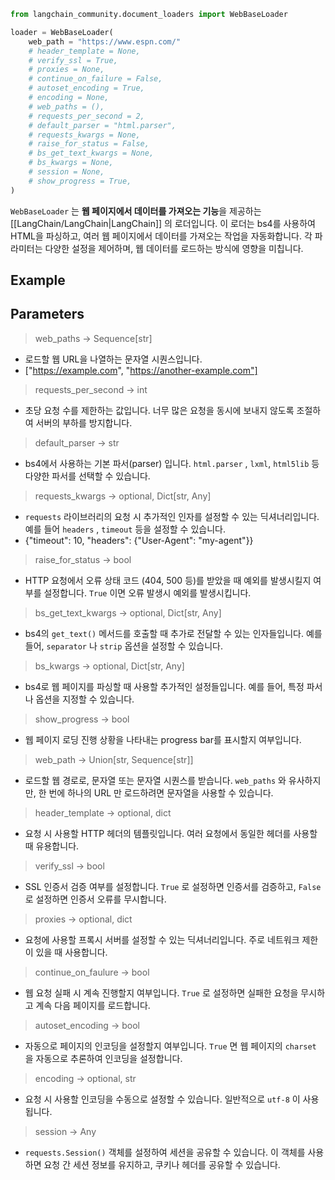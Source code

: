 
```python
from langchain_community.document_loaders import WebBaseLoader

loader = WebBaseLoader(
    web_path = "https://www.espn.com/"
    # header_template = None,
    # verify_ssl = True,
    # proxies = None,
    # continue_on_failure = False,
    # autoset_encoding = True,
    # encoding = None,
    # web_paths = (),
    # requests_per_second = 2,
    # default_parser = "html.parser",
    # requests_kwargs = None,
    # raise_for_status = False,
    # bs_get_text_kwargs = None,
    # bs_kwargs = None,
    # session = None,
    # show_progress = True,
)
```

`WebBaseLoader` 는 **웹 페이지에서 데이터를 가져오는 기능**을 제공하는 [[LangChain/LangChain|LangChain]] 의 로더입니다. 이 로더는 bs4를 사용하여 HTML을 파싱하고, 여러 웹 페이지에서 데이터를 가져오는 작업을 자동화합니다. 각 파라미터는 다양한 설정을 제어하며, 웹 데이터를 로드하는 방식에 영향을 미칩니다.

## Example


## Parameters

> web_paths -> Sequence[str]
- 로드할 웹 URL을 나열하는 문자열 시퀀스입니다.
- \["https://example.com", "https://another-example.com"]

> requests_per_second -> int
- 초당 요청 수를 제한하는 값입니다. 너무 많은 요청을 동시에 보내지 않도록 조절하여 서버의 부하를 방지합니다.

> default_parser -> str
- bs4에서 사용하는 기본 파서(parser) 입니다. `html.parser` , `lxml`, `html5lib` 등 다양한 파서를 선택할 수 있습니다.

> requests_kwargs -> optional, Dict[str, Any]
- `requests` 라이브러리의 요청 시 추가적인 인자를 설정할 수 있는 딕셔너리입니다. 예를 들어 `headers` , `timeout` 등을 설정할 수 있습니다.
- {"timeout": 10, "headers": {"User-Agent": "my-agent"}}

> raise_for_status -> bool
- HTTP 요청에서 오류 상태 코드 (404, 500 등)를 받았을 때 예외를 발생시킬지 여부를 설정합니다. `True` 이면 오류 발생시 예외를 발생시킵니다.

> bs_get_text_kwargs -> optional, Dict[str, Any]
- bs4의 `get_text()` 메서드를 호출할 때 추가로 전달할 수 있는 인자들입니다. 예를 들어, `separator` 나 `strip` 옵션을 설정할 수 있습니다.

> bs_kwargs -> optional, Dict[str, Any]
- bs4로 웹 페이지를 파싱할 때 사용할 추가적인 설정들입니다. 예를 들어, 특정 파서나 옵션을 지정할 수 있습니다.

> show_progress -> bool
- 웹 페이지 로딩 진행 상황을 나타내는 progress bar를 표시할지 여부입니다.

> web_path -> Union[str, Sequence[str]]
- 로드할 웹 경로로, 문자열 또는 문자열 시퀀스를 받습니다. `web_paths` 와 유사하지만, 한 번에 하나의 URL 만 로드하려면 문자열을 사용할 수 있습니다.

> header_template -> optional, dict
- 요청 시 사용할 HTTP 헤더의 템플릿입니다. 여러 요청에서 동일한 헤더를 사용할 때 유용합니다.

> verify_ssl -> bool
- SSL 인증서 검증 여부를 설정합니다. `True` 로 설정하면 인증서를 검증하고, `False` 로 설정하면 인증서 오류를 무시합니다.

> proxies -> optional, dict
- 요청에 사용할 프록시 서버를 설정할 수 있는 딕셔너리입니다. 주로 네트워크 제한이 있을 때 사용합니다.

> continue_on_faulure -> bool
- 웹 요청 실패 시 계속 진행할지 여부입니다. `True` 로 설정하면 실패한 요청을 무시하고 계속 다음 페이지를 로드합니다.

> autoset_encoding -> bool
- 자동으로 페이지의 인코딩을 설정할지 여부입니다. `True` 면 웹 페이지의 `charset` 을 자동으로 추론하여 인코딩을 설정합니다.

> encoding -> optional, str
- 요청 시 사용할 인코딩을 수동으로 설정할 수 있습니다. 일반적으로 `utf-8` 이 사용됩니다.

> session -> Any
- `requests.Session()` 객체를 설정하여 세션을 공유할 수 있습니다. 이 객체를 사용하면 요청 간 세션 정보를 유지하고, 쿠키나 헤더를 공유할 수 있습니다.

